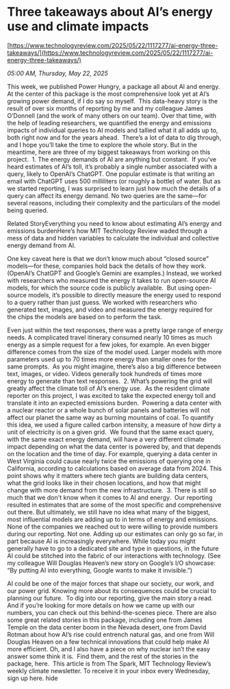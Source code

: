 # Three takeaways about AI’s energy use and climate impacts

[https://www.technologyreview.com/2025/05/22/1117277/ai-energy-three-takeaways/](https://www.technologyreview.com/2025/05/22/1117277/ai-energy-three-takeaways/)

*05:00 AM, Thursday, May 22, 2025*

This week, we published Power Hungry, a package all about AI and energy. At the center of this package is the most comprehensive look yet at AI’s growing power demand, if I do say so myself.  This data-heavy story is the result of over six months of reporting by me and my colleague James O’Donnell (and the work of many others on our team). Over that time, with the help of leading researchers, we quantified the energy and emissions impacts of individual queries to AI models and tallied what it all adds up to, both right now and for the years ahead.   There’s a lot of data to dig through, and I hope you’ll take the time to explore the whole story. But in the meantime, here are three of my biggest takeaways from working on this project.  1. The energy demands of AI are anything but constant.  If you’ve heard estimates of AI’s toll, it’s probably a single number associated with a query, likely to OpenAI’s ChatGPT. One popular estimate is that writing an email with ChatGPT uses 500 milliliters (or roughly a bottle) of water. But as we started reporting, I was surprised to learn just how much the details of a query can affect its energy demand. No two queries are the same—for several reasons, including their complexity and the particulars of the model being queried.

Related StoryEverything you need to know about estimating AI’s energy and emissions burdenHere’s how MIT Technology Review waded through a mess of data and hidden variables to calculate the individual and collective energy demand from AI.

One key caveat here is that we don’t know much about “closed source” models—for these, companies hold back the details of how they work. (OpenAI’s ChatGPT and Google’s Gemini are examples.) Instead, we worked with researchers who measured the energy it takes to run open-source AI models, for which the source code is publicly available.  But using open-source models, it’s possible to directly measure the energy used to respond to a query rather than just guess. We worked with researchers who generated text, images, and video and measured the energy required for the chips the models are based on to perform the task.

Even just within the text responses, there was a pretty large range of energy needs. A complicated travel itinerary consumed nearly 10 times as much energy as a simple request for a few jokes, for example. An even bigger difference comes from the size of the model used. Larger models with more parameters used up to 70 times more energy than smaller ones for the same prompts.  As you might imagine, there’s also a big difference between text, images, or video. Videos generally took hundreds of times more energy to generate than text responses.  2. What’s powering the grid will greatly affect the climate toll of AI’s energy use.  As the resident climate reporter on this project, I was excited to take the expected energy toll and translate it into an expected emissions burden.  Powering a data center with a nuclear reactor or a whole bunch of solar panels and batteries will not affect our planet the same way as burning mountains of coal. To quantify this idea, we used a figure called carbon intensity, a measure of how dirty a unit of electricity is on a given grid.  We found that the same exact query, with the same exact energy demand, will have a very different climate impact depending on what the data center is powered by, and that depends on the location and the time of day. For example, querying a data center in West Virginia could cause nearly twice the emissions of querying one in California, according to calculations based on average data from 2024. This point shows why it matters where tech giants are building data centers, what the grid looks like in their chosen locations, and how that might change with more demand from the new infrastructure.  3. There is still so much that we don't know when it comes to AI and energy.  Our reporting resulted in estimates that are some of the most specific and comprehensive out there. But ultimately, we still have no idea what many of the biggest, most influential models are adding up to in terms of energy and emissions. None of the companies we reached out to were willing to provide numbers during our reporting. Not one. Adding up our estimates can only go so far, in part because AI is increasingly everywhere. While today you might generally have to go to a dedicated site and type in questions, in the future AI could be stitched into the fabric of our interactions with technology. (See my colleague Will Douglas Heaven’s new story on Google’s I/O showcase: “By putting AI into everything, Google wants to make it invisible.”)

AI could be one of the major forces that shape our society, our work, and our power grid. Knowing more about its consequences could be crucial to planning our future.  To dig into our reporting, give the main story a read. And if you’re looking for more details on how we came up with our numbers, you can check out this behind-the-scenes piece. There are also some great related stories in this package, including one from James Temple on the data center boom in the Nevada desert, one from David Rotman about how AI’s rise could entrench natural gas, and one from Will Douglas Heaven on a few technical innovations that could help make AI more efficient. Oh, and I also have a piece on why nuclear isn’t the easy answer some think it is.  Find them, and the rest of the stories in the package, here.  This article is from The Spark, MIT Technology Review’s weekly climate newsletter. To receive it in your inbox every Wednesday, sign up here.  hide

